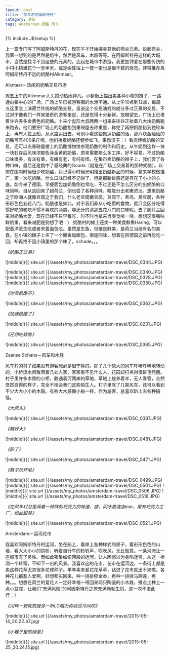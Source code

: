 ```yaml
---
layout: post
title: "羊羊游阿姆斯特丹"
category: 游记
tags: Amsterdam 奶酪 风车
---
```

{% include JB/setup %}

上一篇专门写了阿姆斯特丹的花，现在羊羊开始探寻其他的荷兰元素。说起荷兰，我第一想到的是尽然是奶牛，然后是风车，木屐等等。在阿姆斯特丹这样的大城市，当然是找寻不到这些的元素的。比起在城市中游逛，我更加钟爱在那些传统的小村小镇里花个一天半天，或是索性宿上一夜一定也是很不错的感觉。非常推荐离阿姆斯特丹不远的奶酪村Alkmaar。

Alkmaar－热闹的奶酪交易市场

周五上午的Alkmmar人头攒动热闹非凡。小镇街上摆出卖各种小物的摊子，一路通向镇中心的广场，广场上早已被游客围的水泄不通。从上午10点到12点，每周五这里会上演荷兰传统的奶酪交易。虽说这个交易演戏的成分多过正真的交易，不过对于像我们一样来猎奇的游客来说，还是觉得十分新鲜。放眼望去，广场上已堆着许许多多金黄色的奶酪。十来个彪形大叔两两一组来来往往正抬着八大块奶酪跑来跑去，他们要把广场上的奶酪抬到重磅屋去称重量，称完了再把奶酪抬到独轮车上，再有人拉上船，从水路运出去。可别小看这些搬运奶酪的活，那八块金灿灿的奶酪可有400来斤呢，他们抬着奶酪还健步如飞，果然汉子：）看完传统奶酪的交易，还可以去重磅屋楼上的奶酪博物馆参观奶酪的制作和历史。从牛奶到这样一块一块封存后风味浓郁色泽金黄的奶酪，原来需要那么多工序，好不容易。不过奶酪口味很多，有淡有重，有嫩有老，有纯有怪。在集市卖奶酪的摊子上，我们尝了各种口味，最后还是挑中了最经典的Gouda（就是在广场上交易着的那种奶酪）。以前在国内时候很少吃奶酪，只记得小时候光明推出奶酪新品的时候，拿来学校做推广，第一次吃奶酪，什么口味已经不记得了，但是那新鲜感还是存在了小小的心底。如今来了德国，早餐面包加奶酪倒也常吃，不过还是不怎么区分的出奶酪的口味风味。自从这回来了趟荷兰，倒也尝了各种风味，略能分出老嫩浓淡。想来奶酪之于欧洲人就像豆腐之于我们，什么老豆腐嫩豆腐，豆腐干，素鸡，臭豆腐，各种形形色色五花八门，奶酪也是如此，对于我们非从小吃惯的食物，就只会区分吃得惯好吃的和吃不惯不喜欢的两类，哪还分的清那五花八门的口味呢。去了趟荷兰回来对奶酪大爱，现在已经不只早餐吃，时不时也拿来当零食啃一啃，想想这零嘴味鲜奶重，看来减肥是别想了吧：）
奶酪村的摊上还卖一种美食鲱鱼Haring，可以配着洋葱生吃或者夹着面包吃。虽然是生鱼，但很是鲜美，是荷兰当地有名的美食。在小镇的摊子上买了一个鲱鱼加面包，很是回味，想着在回德国之前再能吃一回，却再找不回小镇里的那个味了，schade。。。

*《奶酪正交易》*

![middle]({{ site.url }}/assets/my_photos/amsterdam-travel/DSC_0344.JPG)

![middle]({{ site.url }}/assets/my_photos/amsterdam-travel/DSC_0340.JPG)
![middle]({{ site.url }}/assets/my_photos/amsterdam-travel/DSC_0328.JPG)
![middle]({{ site.url }}/assets/my_photos/amsterdam-travel/DSC_0330.JPG)

*《你买奶酪不》*

![middle]({{ site.url }}/assets/my_photos/amsterdam-travel/DSC_0362.JPG)

*《快递奶酪了》*

![middle]({{ site.url }}/assets/my_photos/amsterdam-travel/DSC_0231.JPG)

*《还想吃鲱鱼》*

![middle]({{ site.url }}/assets/my_photos/amsterdam-travel/DSC_0365.JPG)


Zaanse Schans－风车和木屐

风车村的村子如果没有游客想必是很宁静的。除了几个硕大的风车呼哧呼哧地转动的，小桥流水间散落着几处人家，家家看不见什么人，花园却打点得很鲜艳亮丽。村子里许多木质的小桥，联通着河两岸的草地，草地上放养着羊，无人看管，全然悠然自得的样子，完全不理会我们这些陌生人。村子里除了几架风车，还可以看到不少大大小小的木屐。有些大木屐像小船一样，作为游客，总喜欢趴上去各种搞怪。

*《大风车》*

![middle]({{ site.url }}/assets/my_photos/amsterdam-travel/DSC_0387.JPG)

*《鞋好大》*

![middle]({{ site.url }}/assets/my_photos/amsterdam-travel/DSC_0481.JPG)

*《醉了》*

![middle]({{ site.url }}/assets/my_photos/amsterdam-travel/DSC_0471.JPG)

*《鞋子玩坏啦》*

![middle]({{ site.url }}/assets/my_photos/amsterdam-travel/DSC_0499.JPG)
![middle]({{ site.url }}/assets/my_photos/amsterdam-travel/DSC_0501.JPG)
![middle]({{ site.url }}/assets/my_photos/amsterdam-travel/DSC_0506.JPG)
![middle]({{ site.url }}/assets/my_photos/amsterdam-travel/DSC_0516.JPG)


*《在风车村总是闻着一阵阵的巧克力的味道，惑，问冰激凌店mm，果有巧克力工厂，如此甜美》*

![middle]({{ site.url }}/assets/my_photos/amsterdam-travel/DSC_0521.JPG)


Amsterdam－运河花市

我喜欢阿姆斯特丹的运河，坐在船上，看岸上各种样式的房子，看形形色色的山墙，看大大小小的拱桥，听着自行车的铃铃声，吹吹风，无比惬意。一条河流让一座城市有了灵性。而如此密集如织网般的运河，让人困惑以为身陷迷宫，从这一桥洞一个转弯，不知下一出的风景。我喜欢这的花市，花市在运河边，一条街上都是卖这种花草尤其很多花球种子。羊羊素来爱花花草草，钻进了花市就出不来啦。各种花儿都惹人爱啊，好想都买回来，种一排排郁金香，再种一排排马蹄莲，再种。。。想想在荷兰的爱花人一定好幸福～带回来两只陶瓷的小木屐，撒点土种上一点小盆栽，让我们“充满风险”的阿姆斯特丹之旅充满勃勃生机，这一次不虚此行：）

*《河畔－安妮故居旁－听LG唱为你我受冷风吹》*

![middle]({{ site.url }}/assets/my_photos/amsterdam-travel/2015-05-14_20.22.47.jpg)


*《小鞋子里的绿意》*

![middle]({{ site.url }}/assets/my_photos/amsterdam-travel/2015-05-25_20.24.15.jpg)
